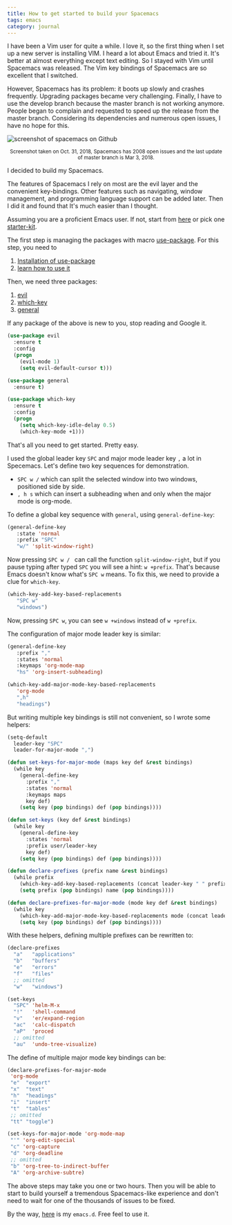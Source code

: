 ```yaml
---
title: How to get started to build your Spacemacs
tags: emacs
category: journal
---
```


I have been a Vim user for quite a while. I love it, so the first thing when I set up a new server is installing VIM. I heard a lot about Emacs and tried it. It's better at almost everything except text editing. So I stayed with Vim until Spacemacs was released. The Vim key bindings of Spacemacs are so excellent that I switched.

However, Spacemacs has its problem: it boots up slowly and crashes frequently. Upgrading packages became very challenging. Finally, I have to use the develop branch because the master branch is not working anymore. People began to complain and requested to speed up the release from the master branch. Considering its dependencies and numerous open issues, I have no hope for this.

![screenshot of spacemacs on Github](https://d.pr/i/4jbVf6+)
<center><small>Screenshot taken on Oct. 31, 2018, Spacemacs has 2008 open issues and the last update of master branch is Mar 3, 2018.</small></center>
<p></p>
I decided to build my Spacemacs.

The features of Spacemacs I rely on most are the evil layer and the convenient key-bindings. Other features such as navigating, window management, and programming language support can be added later. Then I did it and found that It's much easier than I thought.

Assuming you are a proficient Emacs user. If not, start from [here](https://www.masteringemacs.org/article/beginners-guide-to-emacs) or pick one [starter-kit](https://www.emacswiki.org/emacs/StarterKits).

The first step is managing the packages with macro [use-package](https://github.com/jwiegley/use-package). For this step, you need to 

1. [Installation of use-package](https://jwiegley.github.io/use-package/installation/)
2. [learn how to use it](https://github.com/jwiegley/use-package/blob/master/README.md)

Then, we need three packages:

1. [evil](https://melpa.org/#/evil)
2. [which-key](https://melpa.org/#/which-key)
3. [general](https://melpa.org/#/general)

If any package of the above is new to you, stop reading and Google it.

```lisp
(use-package evil
  :ensure t
  :config
  (progn
    (evil-mode 1)
    (setq evil-default-cursor t)))

(use-package general
  :ensure t)

(use-package which-key
  :ensure t
  :config
  (progn
    (setq which-key-idle-delay 0.5)
    (which-key-mode +1)))
```

That's all you need to get started. Pretty easy.

I used the global leader key `SPC` and major mode leader key `,`  a lot in Specemacs. Let's define two key sequences for demonstration.

- `SPC w /` which can split the selected window into two windows, positioned side by side.
- `, h s` which can insert a subheading when and only when the major mode is org-mode.

To define a global key sequence with `general`, using `general-define-key`:

```lisp
(general-define-key
   :state 'normal
   :prefix "SPC"
   "w/" 'split-window-right)
```

Now pressing `SPC w / ` can call the function `split-window-right`, but if you pause typing after typed `SPC` you will see a hint: `w +prefix`. That's because Emacs doesn't know what's `SPC w` means. To fix this, we need to provide a clue for `which-key`.

```lisp
(which-key-add-key-based-replacements
   "SPC w"
   "windows")
```

Now, pressing `SPC w`, you can see `w +windows` instead of `w +prefix`. 

The configuration of major mode leader key is similar:

```lisp
(general-define-key
   :prefix ","
   :states 'normal
   :keymaps 'org-mode-map
   "hs" 'org-insert-subheading)

(which-key-add-major-mode-key-based-replacements
   'org-mode
   ",h"
   "headings")
```

But writing multiple key bindings is still not convenient, so I wrote some helpers:

```lisp
(setq-default
  leader-key "SPC"
  leader-for-major-mode ",")

(defun set-keys-for-major-mode (maps key def &rest bindings)
  (while key
    (general-define-key 
      :prefix "," 
      :states 'normal 
      :keymaps maps 
      key def)
    (setq key (pop bindings) def (pop bindings))))

(defun set-keys (key def &rest bindings)
  (while key
    (general-define-key 
      :states 'normal
      :prefix user/leader-key
      key def)
    (setq key (pop bindings) def (pop bindings))))

(defun declare-prefixes (prefix name &rest bindings)
  (while prefix
    (which-key-add-key-based-replacements (concat leader-key " " prefix) name)
    (setq prefix (pop bindings) name (pop bindings))))

(defun declare-prefixes-for-major-mode (mode key def &rest bindings)
  (while key
    (which-key-add-major-mode-key-based-replacements mode (concat leader-for-major-mode key) def)
    (setq key (pop bindings) def (pop bindings))))
```

With these helpers, defining multiple prefixes can be rewritten to:

```lisp
(declare-prefixes 
  "a"   "applications"
  "b"   "buffers"
  "e"   "errors"
  "f"   "files"
  ;; omitted
  "w"   "windows")

(set-keys
  "SPC" 'helm-M-x
  "!"   'shell-command
  "v"   'er/expand-region
  "ac"  'calc-dispatch
  "aP"  'proced
  ;; omitted
  "au"  'undo-tree-visualize)
```

The define of multiple major mode key bindings can be:

```lisp
(declare-prefixes-for-major-mode 
 'org-mode
 "e"  "export"
 "x"  "text"
 "h"  "headings"
 "i"  "insert"
 "t"  "tables"
 ;; omitted
 "tt" "toggle")

(set-keys-for-major-mode 'org-mode-map 
 "'" 'org-edit-special
 "c" 'org-capture
 "d" 'org-deadline
 ;; omitted
 "b" 'org-tree-to-indirect-buffer
 "A" 'org-archive-subtre)
```

The above steps may take you one or two hours. Then you will be able to start to build yourself a tremendous Spacemacs-like experience and don't need to wait for one of the thousands of issues to be fixed.

By the way, [here](https://github.com/yaodong/emacs.d) is my `emacs.d`. Free feel to use it.
